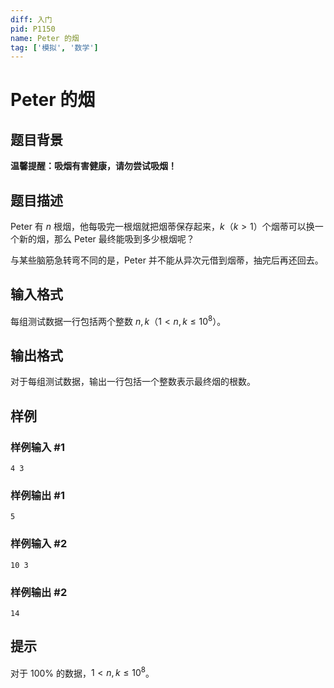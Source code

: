 ```yaml
---
diff: 入门
pid: P1150
name: Peter 的烟
tag: ['模拟', '数学']
---
```

# Peter 的烟
## 题目背景

**温馨提醒：吸烟有害健康，请勿尝试吸烟！**
## 题目描述

Peter 有 $n$ 根烟，他每吸完一根烟就把烟蒂保存起来，$k$（$k>1$）个烟蒂可以换一个新的烟，那么 Peter 最终能吸到多少根烟呢？

与某些脑筋急转弯不同的是，Peter 并不能从异次元借到烟蒂，抽完后再还回去。
## 输入格式

每组测试数据一行包括两个整数 $n, k$（$1 < n, k \le 10^8$）。

## 输出格式

对于每组测试数据，输出一行包括一个整数表示最终烟的根数。

## 样例

### 样例输入 #1
```
4 3

```
### 样例输出 #1
```
5
```
### 样例输入 #2
```
10 3
```
### 样例输出 #2
```
14
```
## 提示

对于 $100\%$ 的数据，$1<n, k \le 10^8$。

